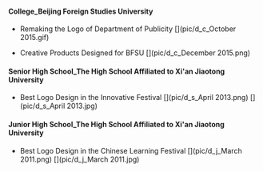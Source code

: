 #### College_Beijing Foreign Studies University
- Remaking the Logo of Department of Publicity
[](pic/d_c_October 2015.gif)

- Creative Products Designed for BFSU
[](pic/d_c_December 2015.png)

#### Senior High School_The High School Affiliated to Xi'an Jiaotong University
- Best Logo Design in the Innovative Festival
[](pic/d_s_April 2013.png)
[](pic/d_s_April 2013.jpg)



#### Junior High School_The High School Affiliated to Xi'an Jiaotong University
- Best Logo Design in the Chinese Learning Festival
[](pic/d_j_March 2011.png)
[](pic/d_j_March 2011.jpg)